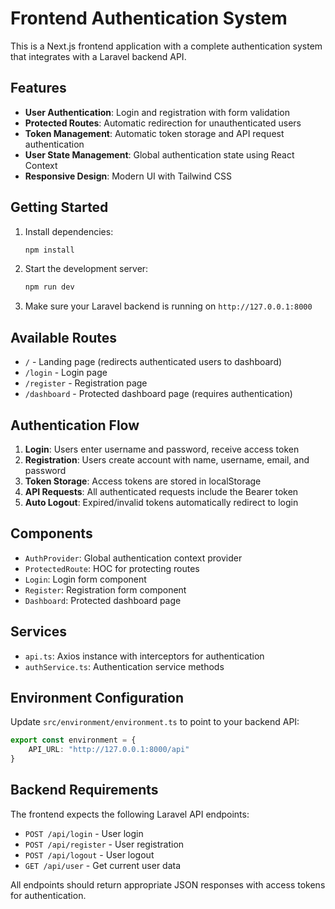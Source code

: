 # Frontend Authentication System

This is a Next.js frontend application with a complete authentication system that integrates with a Laravel backend API.

## Features

- **User Authentication**: Login and registration with form validation
- **Protected Routes**: Automatic redirection for unauthenticated users
- **Token Management**: Automatic token storage and API request authentication
- **User State Management**: Global authentication state using React Context
- **Responsive Design**: Modern UI with Tailwind CSS

## Getting Started

1. Install dependencies:
   ```bash
   npm install
   ```

2. Start the development server:
   ```bash
   npm run dev
   ```

3. Make sure your Laravel backend is running on `http://127.0.0.1:8000`

## Available Routes

- `/` - Landing page (redirects authenticated users to dashboard)
- `/login` - Login page
- `/register` - Registration page
- `/dashboard` - Protected dashboard page (requires authentication)

## Authentication Flow

1. **Login**: Users enter username and password, receive access token
2. **Registration**: Users create account with name, username, email, and password
3. **Token Storage**: Access tokens are stored in localStorage
4. **API Requests**: All authenticated requests include the Bearer token
5. **Auto Logout**: Expired/invalid tokens automatically redirect to login

## Components

- `AuthProvider`: Global authentication context provider
- `ProtectedRoute`: HOC for protecting routes
- `Login`: Login form component
- `Register`: Registration form component
- `Dashboard`: Protected dashboard page

## Services

- `api.ts`: Axios instance with interceptors for authentication
- `authService.ts`: Authentication service methods

## Environment Configuration

Update `src/environment/environment.ts` to point to your backend API:

```typescript
export const environment = {
    API_URL: "http://127.0.0.1:8000/api"
}
```

## Backend Requirements

The frontend expects the following Laravel API endpoints:

- `POST /api/login` - User login
- `POST /api/register` - User registration
- `POST /api/logout` - User logout
- `GET /api/user` - Get current user data

All endpoints should return appropriate JSON responses with access tokens for authentication.
